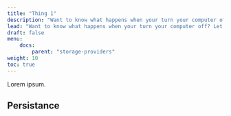 ```yaml
---
title: "Thing 1"
description: "Want to know what happens when your turn your computer off? Let's find out."
lead: "Want to know what happens when your turn your computer off? Let's find out."
draft: false
menu:
    docs:
        parent: "storage-providers"
weight: 10
toc: true
---
```


Lorem ipsum.

## Persistance

